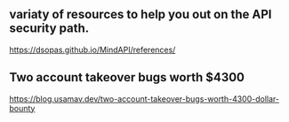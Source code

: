 ## variaty of resources to help you out on the API security path.
https://dsopas.github.io/MindAPI/references/

## Two account takeover bugs worth $4300
https://blog.usamav.dev/two-account-takeover-bugs-worth-4300-dollar-bounty








